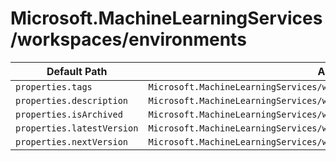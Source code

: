 # Microsoft.MachineLearningServices/workspaces/environments

| Default Path | Alias |
|---|---|
| `properties.tags` | `Microsoft.MachineLearningServices/workspaces/environments/tags` |
| `properties.description` | `Microsoft.MachineLearningServices/workspaces/environments/description` |
| `properties.isArchived` | `Microsoft.MachineLearningServices/workspaces/environments/isArchived` |
| `properties.latestVersion` | `Microsoft.MachineLearningServices/workspaces/environments/latestVersion` |
| `properties.nextVersion` | `Microsoft.MachineLearningServices/workspaces/environments/nextVersion` |


